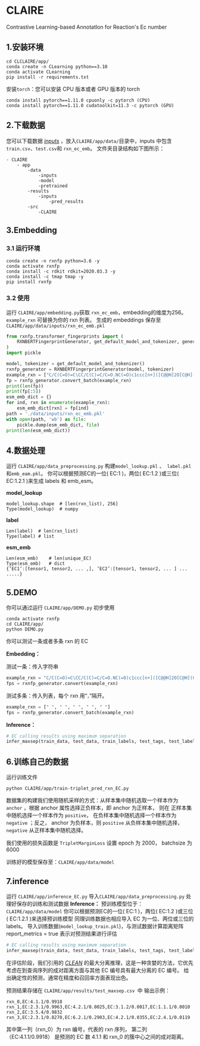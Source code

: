 ﻿# CLAIRE
Contrastive Learning-based AnnotatIon for Reaction's Ec number


## 1.安装环境
```
cd CLCLAIRE/app/
conda create -n CLearning python==3.10
conda activate CLearning
pip install -r requirements.txt
```
安装`torch`：您可以安装 CPU 版本或者 GPU 版本的 torch
```
conda install pytorch==1.11.0 cpuonly -c pytorch (CPU)
conda install pytorch==1.11.0 cudatoolkit=11.3 -c pytorch (GPU)
```
## 2.下载数据
您可以下载数据 [*inputs*]() ，放入`CLAIRE/app/data/`目录中，inputs 中包含`train.csv`、`test.csv`和 `rxn_ec_emb`。
文件夹目录结构如下图所示：
```
- CLAIRE
	- app
		-data 
			-inputs
			-model
			-pretrained
		-results
			-inputs
				-pred_results
		-src
			-CLAIRE
```
## 3.Embedding
### 3.1 运行环境
```
conda create -n rxnfp python=3.6 -y
conda activate rxnfp
conda install -c rdkit rdkit=2020.03.3 -y
conda install -c tmap tmap -y
pip install rxnfp
```
### 3.2 使用
运行 `CLAIRE/app/embedding.py`获取 `rxn_ec_emb`，embedding的维度为256。
`example_rxn` 可替换为你的 rxn 列表。
生成的 embeddings 保存至 `CLAIRE/app/data/inputs/rxn_ec_emb.pkl`
```python
from rxnfp.transformer_fingerprints import (
    RXNBERTFingerprintGenerator, get_default_model_and_tokenizer, generate_fingerprints
)
import pickle

model, tokenizer = get_default_model_and_tokenizer()
rxnfp_generator = RXNBERTFingerprintGenerator(model, tokenizer)
example_rxn = ["C/C(C=O)=C\CC/C(C)=C/C=O.NC(=O)c1ccc[n+]([C@@H]2O[C@H](COP(=O)([O-])OP(=O)([O-])OC[C@H]3O[C@@H](n4cnc5c(N)ncnc54)[C@H](O)[C@@H]3O)[C@@H](O)[C@H]2O)c1.[H+].O>>COC(=O)CCCCCCCC=O", "CC(C=O)c1ccccc1.O.NC(=O)c1ccc[n+]([C@@H]2O[C@H](COP(=O)([O-])OP(=O)([O-])OC[C@H]3O[C@@H](n4cnc5c(N)ncnc54)[C@H](O)[C@@H]3O)[C@@H](O)[C@H]2O)c1>>CC(C(=O)O)c1ccccc1"]
fp = rxnfp_generator.convert_batch(example_rxn)
print(len(fp))
print(fp[:5])
esm_emb_dict = {}
for ind, rxn in enumerate(example_rxn):
    esm_emb_dict[rxn] = fp[ind]
path = './data/inputs/rxn_ec_emb.pkl'
with open(path, 'wb') as file:
    pickle.dump(esm_emb_dict, file)
print(len(esm_emb_dict))
```
## 4.数据处理
运行 `CLAIRE/app/data_preprocessing.py` 构建`model_lookup.pkl` 、` label.pkl`和`emb_eam.pkl`。
你可以根据预测EC的一位( EC:1 )，两位( EC:1.2 )或三位( EC:1.2.1 )来生成 labels 和 emb_esm。

**model_lookup**

```
model_lookup.shape 	# [len(rxn_list), 256]
Type(model_lookup)  # numpy
```
**label**
```
Len(label) 	# len(rxn_list)
Type(label)	# list
```
**esm_emb**
```
Len(esm_emb)	# len(unique_EC)
Type(esm_emb)	# dict
{‘EC1’:[tensor1, tensor2, ... ,], ’EC2’:[tensor1, tensor2, ... ] ... .....}
```
## 5.DEMO
你可以通过运行 `CLAIRE/app/DEMO.py` 初步使用
```
conda activate rxnfp
cd CLAIRE/app/
python DEMO.py
```
你可以测试一条或者多条 rxn 的 EC

**Embedding：**

测试一条：传入字符串
```python
example_rxn = "C/C(C=O)=C\CC/C(C)=C/C=O.NC(=O)c1ccc[n+]([C@@H]2O[C@H](COP(=O)([O-])OP(=O)([O-])OC[C@H]3O[C@@H](n4cnc5c(N)ncnc54)[C@H](O)[C@@H]3O)[C@@H](O)[C@H]2O)c1.[H+].O>>COC(=O)CCCCCCCC=O"
fps = rxnfp_generator.convert(example_rxn)
```
测试多条：传入列表，每个 rxn 用“`，`”隔开。
```python
example_rxn = [" ", " ", " ", " ", " "]
fps = rxnfp_generator.convert_batch(example_rxn)
```
**Inference：**
```python
# EC calling results using maximum separation
infer_maxsep(train_data, test_data, train_labels, test_tags, test_labels, pretrained_model, report_metrics=True, gmm = './data/pretrained/gmm_ensumble.pkl')
```
## 6.训练自己的数据
运行训练文件
```
python CLAIRE/app/train-triplet_pred_rxn_EC.py
```
数据集的构建我们使用随机采样的方式：从样本集中随机选取一个样本作为 `anchor` ，根据 anchor 属性选择正负样本，即 anchor 为正样本， 则在 正样本集中随机选择一个样本作为 `positive`， 在负样本集中随机选择一个样本作为 `negative` ；反之， anchor 为负样本，则 `positive` 从负样本集中随机选择， `negative` 从正样本集中随机选择。

我们使用的损失函数是 `TripletMarginLoss`
设置 epoch 为 2000， batchsize 为 6000

训练好的模型保存至：`CLAIRE/app/data/model`

## 7.inference
运行 `CLAIRE/app/inference_EC.py`
导入`CLAIRE/app/data_preprocessing.py` 处理好保存的训练和测试数据
**Inference：**
预训练模型位于：`CLAIRE/app/data/model`
你可以根据预测EC的一位( EC:1 )，两位( EC:1.2 )或三位( EC:1.2.1 )来选择预训练模型
同理训练数据也相应导入 EC 为一位、两位或三位的 labels。
导入训练数据(`model_lookup_train.pkl`)，与测试数据计算距离矩阵
 report_metrics = true 表示对预测结果进行评估
```python
# EC calling results using maximum separation
infer_maxsep(train_data, test_data, train_labels, test_tags, test_labels, pretrained_model, report_metrics=True, gmm = './data/pretrained/gmm_ensumble.pkl')
```
在评估阶段，我们引用的 [*CLEAN*](https://github.com/tttianhao/CLEAN/) 的最大分离推理，这是一种贪婪的方法，它优先考虑在到查询序列的成对距离方面与其他 EC 编号具有最大分离的 EC 编号。 给出确定性的预测，通常在精度和召回率方面表现出色。

预测结果存储在 `CLAIRE/app/results/test_maxsep.csv `中
输出示例：
```
rxn_0,EC:4.1.1/0.9918	
rxn_1,EC:2.3.1/0.9963,EC:4.2.1/0.0025,EC:3.1.2/0.0017,EC:1.1.1/0.0010
rxn_2,EC:3.5.4/0.9832
rxn_3,EC:2.3.1/0.8270,EC:6.2.1/0.2903,EC:4.2.1/0.0355,EC:2.4.1/0.0119
```
其中第一列（rxn_0）为 rxn 编号，代表的 rxn 序列， 第二列 （EC:4.1.1/0.9918） 是预测的 EC 数 4.1.1 和 rxn_0 的簇中心之间的成对距离。
